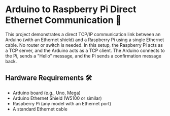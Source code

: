 # Arduino to Raspberry Pi Direct Ethernet Communication 🚀

This project demonstrates a direct TCP/IP communication link between an Arduino (with an Ethernet shield) and a Raspberry Pi using a single Ethernet cable. No router or switch is needed.
In this setup, the Raspberry Pi acts as a TCP server, and the Arduino acts as a TCP client. The Arduino connects to the Pi, sends a "Hello" message, and the Pi sends a confirmation message back.

## Hardware Requirements 🛠️
* Arduino board (e.g., Uno, Mega)
* Arduino Ethernet Shield (W5100 or similar)
* Raspberry Pi (any model with an Ethernet port)
* A standard Ethernet cable

